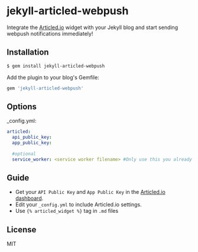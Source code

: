 # jekyll-articled-webpush
Integrate the [Articled.io](https://articled.io/) widget with your Jekyll blog and start sending webpush notifications immediately!

## Installation
``` bash
$ gem install jekyll-articled-webpush
```

Add the plugin to your blog's Gemfile: 
``` bash
gem 'jekyll-articled-webpush'
```

## Options
_config.yml: 
``` yaml
articled:
  api_public_key: 
  app_public_key:
  
  #optional
  service_worker: <service worker filename> #Only use this you already have a service worker installed
```

## Guide
* Get your `API Public Key` and `App Public Key` in the [Articled.io dashboard](https://articled.io/dashboard).
* Edit your `_config.yml` to include Articled.io settings.
* Use `{% articled_widget %}` tag in `.md` files


## License
MIT
